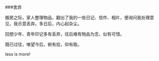 ###舍弃

搬房之际，家人整理物品，翻出了我的一些日记、信件、相片，便询问我处理意见，我示意丢弃。多日后，内心起杂尘。

回想少年、青年印记多有丢弃，往后难有物品为念，似有可惜。

既已过往，唯望今后，俯有拾，仰有取。

less is more!
